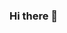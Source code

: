 ### Hi there 👋

<!--
**yehzx/yehzx** is a ✨ _special_ ✨ repository because its `README.md` (this file) appears on your GitHub profile.

Here are some ideas to get you started:

- 🔭 I’m currently working on ...
- 🌱 I’m currently learning ...
- 👯 I’m looking to collaborate on ...
- 🤔 I’m looking for help with ...
- 💬 Ask me about ...
- 📫 How to reach me: ...
- 😄 Pronouns: ...
- ⚡ Fun fact: ...
-->
<!--
![Zheng-Xiang Ye's GitHub stats](https://github-readme-stats.vercel.app/api?username=yehzx&show_icons=true&theme=dark&count_private=true)  
[![Top Langs](https://github-readme-stats.vercel.app/api/top-langs/?username=yehzx&layout=compact&theme=dark)](https://github.com/anuraghazra/github-readme-stats)
-->
